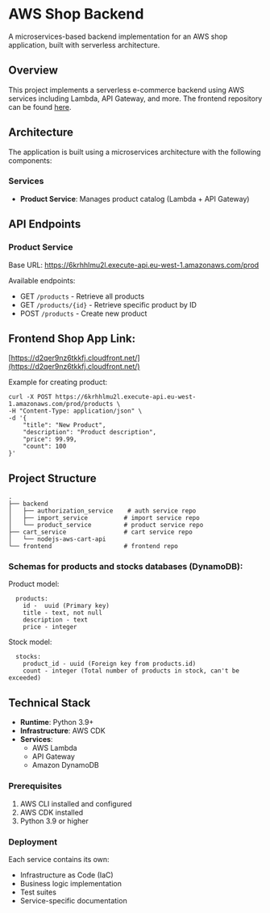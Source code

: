 # AWS Shop Backend

A microservices-based backend implementation for an AWS shop application, built with serverless architecture.

## Overview

This project implements a serverless e-commerce backend using AWS services including Lambda, API Gateway, and more. The frontend repository can be found [here](https://github.com/OlgaPrikhodko/nodejs-aws-shop-react).

## Architecture

The application is built using a microservices architecture with the following components:

### Services

- **Product Service**: Manages product catalog (Lambda + API Gateway)
<!-- - **Authorization Service**: Handles user authentication and authorization
- **Import Service**: Manages product import operations
- **Cart Service**: Handles shopping cart operations -->

## API Endpoints

### Product Service
Base URL: https://6krhhlmu2l.execute-api.eu-west-1.amazonaws.com/prod

Available endpoints:
- GET `/products` - Retrieve all products
- GET `/products/{id}` - Retrieve specific product by ID
- POST `/products` - Create new product

## Frontend Shop App Link:

[https://d2qer9nz6tkkfj.cloudfront.net/](https://d2qer9nz6tkkfj.cloudfront.net/)

Example for creating product:
```
curl -X POST https://6krhhlmu2l.execute-api.eu-west-1.amazonaws.com/prod/products \
-H "Content-Type: application/json" \
-d '{
    "title": "New Product",
    "description": "Product description",
    "price": 99.99,
    "count": 100
}'
```

## Project Structure

```
.
├── backend
│   ├── authorization_service    # auth service repo
│   ├── import_service          # import service repo
│   └── product_service         # product service repo
├── cart_service                # cart service repo
│   └── nodejs-aws-cart-api
└── frontend                    # frontend repo
```


### Schemas for products and stocks databases (DynamoDB):

Product model:

```
  products:
    id -  uuid (Primary key)
    title - text, not null
    description - text
    price - integer
```

Stock model:

```
  stocks:
    product_id - uuid (Foreign key from products.id)
    count - integer (Total number of products in stock, can't be exceeded)
```

## Technical Stack

- **Runtime**: Python 3.9+
- **Infrastructure**: AWS CDK
- **Services**:
  - AWS Lambda
  - API Gateway
  - Amazon DynamoDB


### Prerequisites

1. AWS CLI installed and configured
2. AWS CDK installed
3. Python 3.9 or higher

### Deployment

Each service contains its own:
- Infrastructure as Code (IaC)
- Business logic implementation
- Test suites
- Service-specific documentation



